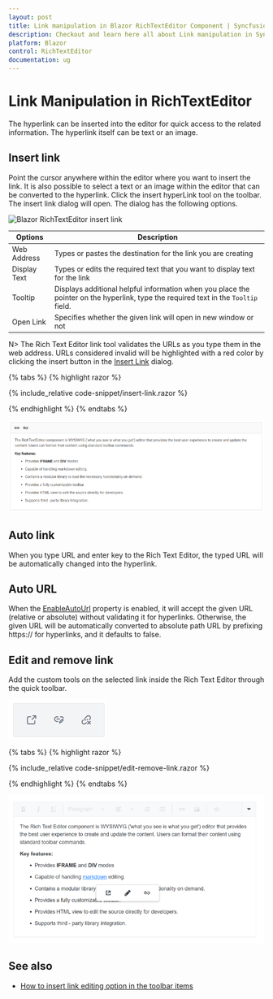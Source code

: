 ```yaml
---
layout: post
title: Link manipulation in Blazor RichTextEditor Component | Syncfusion
description: Checkout and learn here all about Link manipulation in Syncfusion Blazor RichTextEditor component and more.
platform: Blazor
control: RichTextEditor
documentation: ug
---
```


# Link Manipulation in RichTextEditor

The hyperlink can be inserted into the editor for quick access to the related information. The hyperlink itself can be text or an image.

## Insert link

Point the cursor anywhere within the editor where you want to insert the link. It is also possible to select a text or an image within the editor that can be converted to the hyperlink. Click the insert hyperLink tool on the toolbar. The insert link dialog will open. The dialog has the following options.

![Blazor RichTextEditor insert link](../images/blazor-richtexteditor-insert-link.png)

| Options | Description |
|----------------|--------------------------------------|
| Web Address | Types or pastes the destination for the link you are creating |
| Display Text | Types or edits the required text that you want to display text for the link |
| Tooltip | Displays additional helpful information when you place the pointer on the hyperlink, type the required text in the `Tooltip` field. |
| Open Link | Specifies whether the given link will open in new window or not |

N> The Rich Text Editor link tool validates the URLs as you type them in the web address. URLs considered invalid will be highlighted with a red color by clicking the insert button in the [Insert Link](https://help.syncfusion.com/cr/blazor/Syncfusion.Blazor.RichTextEditor.ToolbarCommand.html#Syncfusion_Blazor_RichTextEditor_ToolbarCommand_CreateLink) dialog.

{% tabs %}
{% highlight razor %}

{% include_relative code-snippet/insert-link.razor %}

{% endhighlight %}
{% endtabs %}

![Blazor RichTextEditor displaying link icon](../images/blazor-richtexteditor-link-icon.png)
<!-- {% previewsample "https://blazorplayground.syncfusion.com/embed/VDhgDQMhfhmNWMRW?appbar=false&editor=false&result=true&errorlist=false&theme=bootstrap5" %} -->

## Auto link

When you type URL and enter key to the Rich Text Editor, the typed URL will be automatically changed into the hyperlink.

## Auto URL

When the [EnableAutoUrl](https://help.syncfusion.com/cr/blazor/Syncfusion.Blazor.RichTextEditor.SfRichTextEditor.html#Syncfusion_Blazor_RichTextEditor_SfRichTextEditor_EnableAutoUrl) property is enabled, it will accept the given URL (relative or absolute) without validating it for hyperlinks. Otherwise, the given URL will be automatically converted to absolute path URL by prefixing https:// for hyperlinks, and it defaults to false.

## Edit and remove link

Add the custom tools on the selected link inside the Rich Text Editor through the quick toolbar.

![Blazor RichTextEditor with quick toolbar link](../images/blazor-richtexteditor-quick-toolbar-link.png)

{% tabs %}
{% highlight razor %}

{% include_relative code-snippet/edit-remove-link.razor %}

{% endhighlight %}
{% endtabs %}

![Blazor RichTextEditor link quick toolbar](../images/blazor-richtexteditor-quick-link.png)
<!-- {% previewsample "https://blazorplayground.syncfusion.com/embed/BXBAjmsBzqguABrE?appbar=false&editor=false&result=true&errorlist=false&theme=bootstrap5" %} -->

## See also

* [How to insert link editing option in the toolbar items](../toolbar#link-quick-toolbar)